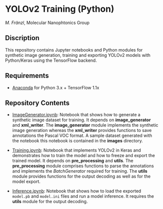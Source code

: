# YOLOv2 Training (Python)

*M. Fränzl*, Molecular Nanophtonics Group

## Discription

This repository contains Jupyter notebooks and Python modules for synthetic image generation, training and exporting YOLOv2 models with Python/Keras using the TensorFlow backend.

## Requirements 

- [Anaconda](https://www.anaconda.com/distribution/) for Python 3.x + TensorFlow 1.1x

## Repository Contents

- [ImageGenerator.ipynb](ImageGenerator.ipynb): Notebook that shows how to generate a synthetic image dataset for training. It depends on **image_generator** and **xml_writer**. The **image_generator** module implements the synthetic image generation whereas the **xml_writer** provides functions to save annotations the Pascal VOC format. A sample dataset generated with the notebook this notebook is contained in the **images** directory. 

- [Training.ipynb](Training.ipynb): Notebook that implements YOLOv2 in Keras and demonstrates how to train the model and how to freeze and export the trained model. It depends on **pre_processing** and **utils**. The **pre_processing** module comprises functions to parse the annotations and implements the *BatchGenerator* required for training. The **utils** module provides functions for the output decoding as well as for the model export.

- [Inference.ipynb](Inference.ipynb): Notebook that shows how to load the exported `model.pb` and `model.ini` files and run a model inference. It requires the **utils** module for the output decoding.

